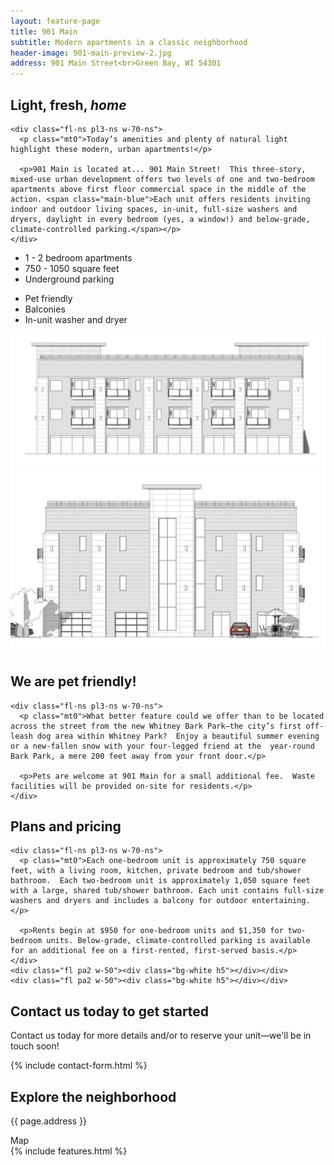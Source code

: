 ```yaml
---
layout: feature-page
title: 901 Main
subtitle: Modern apartments in a classic neighborhood
header-image: 901-main-preview-2.jpg
address: 901 Main Street<br>Green Bay, WI 54301
---
```


<section class="ph3 cf mt4 mb2">
  <div class="mw7 center">
    <h2 class="fl-ns w-30-ns pr3-ns mt0 main-blue">Light, fresh, <i>home</i></h2>

    <div class="fl-ns pl3-ns w-70-ns">
      <p class="mt0">Today’s amenities and plenty of natural light highlight these modern, urban apartments!</p>

      <p>901 Main is located at... 901 Main Street!  This three-story, mixed-use urban development offers two levels of one and two-bedroom apartments above first floor commercial space in the middle of the action. <span class="main-blue">Each unit offers residents inviting indoor and outdoor living spaces, in-unit, full-size washers and dryers, daylight in every bedroom (yes, a window!) and below-grade, climate-controlled parking.</span></p>
    </div>
  </div>
</section>

<ul class="mw8 center flex-ns list mt0 pl0 f3 tc">
  <li class="flex justify-center items-center w-third-ns bg-white main-blue mh2 pa3">1 - 2 bedroom apartments</li>
  <li class="flex justify-center items-center w-third-ns bg-white main-blue mh2 pa3">750 - 1050 square feet</li>
  <li class="flex justify-center items-center w-third-ns bg-white main-blue mh2 pa3">Underground parking</li>
</ul>
<ul class="mw8 center flex-ns list mt0 pl0 f3 tc">
  <li class="flex justify-center items-center w-third-ns bg-white main-blue mh2 pa3">Pet friendly</li>
  <li class="flex justify-center items-center w-third-ns bg-white main-blue mh2 pa3">Balconies</li>
  <li class="flex justify-center items-center w-third-ns bg-white main-blue mh2 pa3">In-unit washer and dryer</li>
</ul>

<section class="mw8 center flex items-end">
  <div class="w-50-l">
    <img class="w-100" src="/images/901-main-preview-3.jpg">
  </div>
  <div class="w-50-l">
    <img class="w-100" src="/images/901-main-preview-4.jpg">
  </div>
</section>

<section class="ph3 cf mt5 mb2">
  <div class="mw7 center">
    <h2 class="fl-ns w-30-ns pr3-ns mt0 main-blue">We are pet friendly!</h2>

    <div class="fl-ns pl3-ns w-70-ns">
      <p class="mt0">What better feature could we offer than to be located across the street from the new Whitney Bark Park—the city’s first off-leash dog area within Whitney Park?  Enjoy a beautiful summer evening or a new-fallen snow with your four-legged friend at the  year-round Bark Park, a mere 200 feet away from your front door.</p>

      <p>Pets are welcome at 901 Main for a small additional fee.  Waste facilities will be provided on-site for residents.</p>
    </div>
  </div>
</section>
<!--
<section class="mw8 center">
  <div class="card-container card-container-reverse card-container-wide">
    <div class="card w-50-l">
      <div class="card-content">
        <img class="w-100" src="/images/901-main-preview.jpg">
      </div>
    </div>
    <div class="card w-50-l">
      <div class="card-content">
        <img class="w-100" src="/images/901-main-preview.jpg">
      </div>
    </div>
  </div>
</section> -->

<section class="pv4 mt5 mb2 cover cf" style="background-image: url('/images/background-3.jpg');">
  <div class="mw7 center ph3">
    <h2 class="fl-ns w-30-ns pr3-ns mt0 main-blue">Plans and pricing</h2>

    <div class="fl-ns pl3-ns w-70-ns">
      <p class="mt0">Each one-bedroom unit is approximately 750 square feet, with a living room, kitchen, private bedroom and tub/shower bathroom.  Each two-bedroom unit is approximately 1,050 square feet with a large, shared tub/shower bathroom. Each unit contains full-size washers and dryers and includes a balcony for outdoor entertaining.</p>

      <p>Rents begin at $950 for one-bedroom units and $1,350 for two-bedroom units. Below-grade, climate-controlled parking is available for an additional fee on a first-rented, first-served basis.</p>
    </div>
    <div class="fl pa2 w-50"><div class="bg-white h5"></div></div>
    <div class="fl pa2 w-50"><div class="bg-white h5"></div></div>
  </div>
</section>

<section class="mw6 pa3 center overflow-visible">
  <h2 class="mt0 ph2 f2 mw6 center tc mb3 main-blue">Contact us today to get started</h2>
  <p>Contact us today for more details and/or to reserve your unit—we'll be in touch soon!</p>
  {% include contact-form.html %}
</section>

<div class="mt5 pv3 cover" style="background-image: url('/images/background-3.jpg');">
  <div class="mw9 center">
    <h2 class="main-blue tc ph3 f2 brother">Explore the neighborhood</h2>
    <div class="flex-ns mw9 ph3 center mb4">
      <div class="flex justify-center items-center card-alt w-30-ns f4 bg-white main-blue mh2-ns mb3 mb0-ns pa3"><p>{{ page.address }}</p></div>
      <div class="card-alt flex w-100 h5 bg-white items-center justify-center gray">Map</div>
    </div>
    {% include features.html %}
  </div>
</div>
